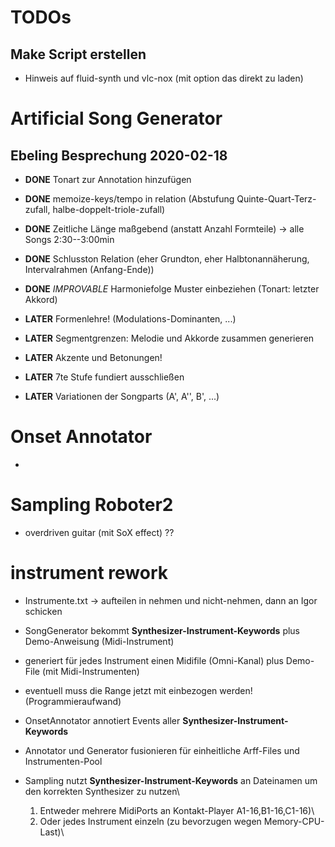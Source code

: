 # TODOs

## Make Script erstellen
- Hinweis auf fluid-synth und vlc-nox (mit option das direkt zu laden)

# Artificial Song Generator

## Ebeling Besprechung 2020-02-18

- **DONE** Tonart zur Annotation hinzufügen
- **DONE** memoize-keys/tempo in relation (Abstufung Quinte-Quart-Terz-zufall, halbe-doppelt-triole-zufall)
- **DONE** Zeitliche Länge maßgebend (anstatt Anzahl Formteile) -> alle Songs 2:30--3:00min
- **DONE** Schlusston Relation (eher Grundton, eher Halbtonannäherung, Intervalrahmen (Anfang-Ende))
- **DONE** *IMPROVABLE* Harmoniefolge Muster einbeziehen (Tonart: letzter Akkord)

- **LATER** Formenlehre! (Modulations-Dominanten, ...)
- **LATER** Segmentgrenzen: Melodie und Akkorde zusammen generieren
- **LATER** Akzente und Betonungen!

- **LATER** 7te Stufe fundiert ausschließen
- **LATER** Variationen der Songparts (A', A'', B', ...)

# Onset Annotator

-

# Sampling Roboter2

- overdriven guitar (mit SoX effect) ??

# instrument rework

- Instrumente.txt -> aufteilen in nehmen und nicht-nehmen, dann an Igor schicken

- SongGenerator bekommt **Synthesizer-Instrument-Keywords** plus Demo-Anweisung (Midi-Instrument)
- generiert für jedes Instrument einen Midifile (Omni-Kanal) plus Demo-File (mit Midi-Instrumenten)
- eventuell muss die Range jetzt mit einbezogen werden! (Programmieraufwand)
- OnsetAnnotator annotiert Events aller **Synthesizer-Instrument-Keywords**
- Annotator und Generator fusionieren für einheitliche Arff-Files und Instrumenten-Pool

- Sampling nutzt **Synthesizer-Instrument-Keywords** an Dateinamen um den korrekten Synthesizer zu nutzen\
	1. Entweder mehrere MidiPorts an Kontakt-Player A1-16,B1-16,C1-16)\
	2. Oder jedes Instrument einzeln (zu bevorzugen wegen Memory-CPU-Last)\
